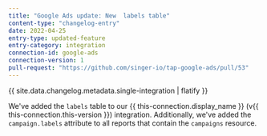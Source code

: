 ```yaml
---
title: "Google Ads update: New  labels table"
content-type: "changelog-entry"
date: 2022-04-25
entry-type: updated-feature
entry-category: integration
connection-id: google-ads
connection-version: 1
pull-request: "https://github.com/singer-io/tap-google-ads/pull/53"
---
```

{{ site.data.changelog.metadata.single-integration | flatify }}

We've added the `labels` table to our {{ this-connection.display_name }} (v{{ this-connection.this-version }}) integration. Additionally, we've added the `campaign.labels` attribute to all reports that contain the `campaigns` resource.